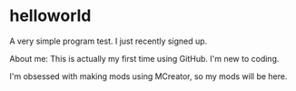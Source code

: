 # helloworld
A very simple program test. I just recently signed up.

About me:
This is actually my first time using GitHub. I'm new to coding.

I'm obsessed with making mods using MCreator, so my mods will be here.
